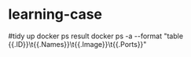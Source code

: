# learning-case

#tidy up docker ps result
docker ps -a --format "table {{.ID}}\t{{.Names}}\t{{.Image}}\t{{.Ports}}"
